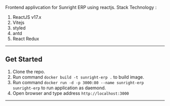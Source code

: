 Frontend applivcation for Sunright ERP using reactjs. 
Stack Technology :
1. ReactJS v17.x
2. Vitejs
3. styled
4. antd
5. React Redux 

---

## Get Started

1. Clone the repo.
2. Run command `docker build -t sunright-erp .` to build image.
3. Run command `docker run -d -p 3000:80 --name sunright-erp sunright-erp` to run application as daemond.
4. Open browser and type address `http://localhost:3000`

---